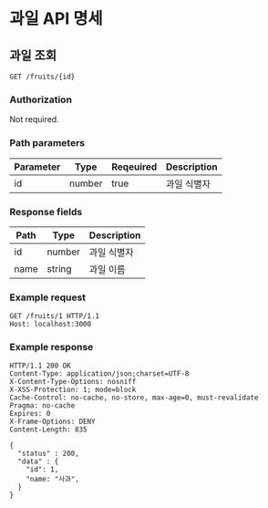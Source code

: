 # 과일 API 명세

## 과일 조회

`GET /fruits/{id}`

### Authorization

Not required.

### Path parameters

| Parameter | Type   | Reqeuired | Description |
| --------- | ------ | --------- | ----------- |
| id        | number | true      | 과일 식별자 |

### Response fields

| Path        | Type   | Description |
| ----------- | ------ | ----------- |
| id          | number | 과일 식별자 |
| name        | string | 과일 이름   |

### Example request

```HTTP
GET /fruits/1 HTTP/1.1
Host: localhost:3000
```

### Example response

```HTTP
HTTP/1.1 200 OK
Content-Type: application/json;charset=UTF-8
X-Content-Type-Options: nosniff
X-XSS-Protection: 1; mode=block
Cache-Control: no-cache, no-store, max-age=0, must-revalidate
Pragma: no-cache
Expires: 0
X-Frame-Options: DENY
Content-Length: 835

{
  "status" : 200,
  "data" : {
    "id": 1,
    "name: "사과",
  }
}
```
